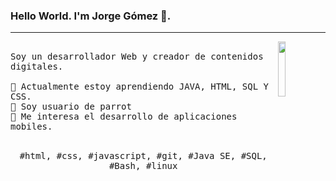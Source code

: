 ### Hello World. I'm Jorge Gómez 👋.
---
<p>
  <img src="./spiderman.gif" align="right" width="15%"/>
  <samp>
    <br>Soy un desarrollador Web y creador de contenidos digitales.
    <br>
    <br>🔹 Actualmente estoy aprendiendo JAVA, HTML, SQL Y CSS.
    <br>🔹 Soy usuario de parrot
    <br>🔹 Me interesa el desarrollo de aplicaciones mobiles.
    </samp>
   <br>
  <br>
  <p align="center">
    <samp>
      #html, #css, #javascript, #git, #Java SE, #SQL, #Bash, #linux
     </samp>
    <br>
  </p>
